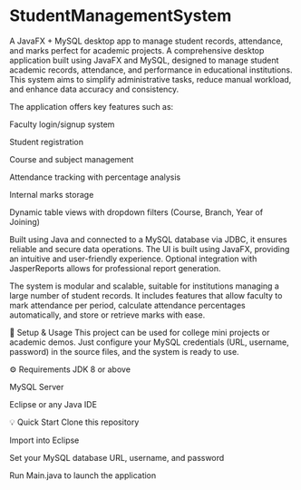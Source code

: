 # StudentManagementSystem
A JavaFX + MySQL desktop app to manage student records, attendance, and marks perfect for academic projects.
A comprehensive desktop application built using JavaFX and MySQL, designed to manage student academic records, attendance, and performance in educational institutions. This system aims to simplify administrative tasks, reduce manual workload, and enhance data accuracy and consistency.

The application offers key features such as:

Faculty login/signup system

Student registration

Course and subject management

Attendance tracking with percentage analysis

Internal marks storage

Dynamic table views with dropdown filters (Course, Branch, Year of Joining)

Built using Java and connected to a MySQL database via JDBC, it ensures reliable and secure data operations. The UI is built using JavaFX, providing an intuitive and user-friendly experience. Optional integration with JasperReports allows for professional report generation.

The system is modular and scalable, suitable for institutions managing a large number of student records. It includes features that allow faculty to mark attendance per period, calculate attendance percentages automatically, and store or retrieve marks with ease.

🔧 Setup & Usage
This project can be used for college mini projects or academic demos. Just configure your MySQL credentials (URL, username, password) in the source files, and the system is ready to use.

⚙️ Requirements
JDK 8 or above

MySQL Server

Eclipse or any Java IDE

💡 Quick Start
Clone this repository

Import into Eclipse

Set your MySQL database URL, username, and password

Run Main.java to launch the application

